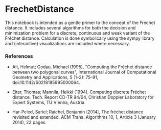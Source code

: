 # FrechetDistance
This notebook is intended as a gentle primer to the concept of the Fréchet distance. It includes several algorithms for both the decision and minimization problem for a discrete, continuous and weak variant of the Fréchet distance. Calculation is done symbolically using the sympy library and (interactive) visualizations are included where necessary.


### References
* Alt, Helmut; Godau, Michael (1995), "Computing the Fréchet distance between two polygonal curves", International Journal of Computational Geometry and Applications, 5 (1–2): 75–91, doi:10.1142/S0218195995000064.

* Eiter, Thomas; Mannila, Heikki (1994), Computing discrete Fréchet distance, Tech. Report CD-TR 94/64, Christian Doppler Laboratory for Expert Systems, TU Vienna, Austria.

* 	Har-Peled, Sariel; Raichel, Benjamin (2014), The fréchet distance revisited and extended. ACM Trans. Algorithms 10, 1, Article 3 (January 2014), 22 pages.

